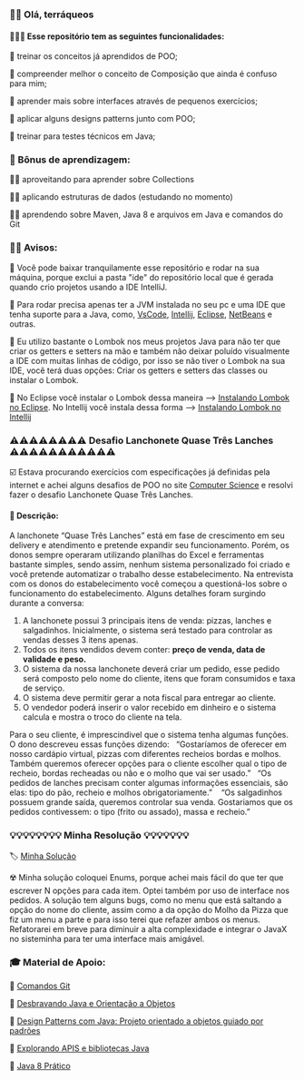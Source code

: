### 🖖🏻 Olá, terráqueos

#### 👩🏻‍💻 Esse repositório tem as seguintes funcionalidades:

🐫 treinar os conceitos já aprendidos de POO;

🐫 compreender melhor o conceito de Composição que ainda é confuso para mim;

🐫 aprender mais sobre interfaces através de pequenos exercícios;

🐫 aplicar alguns designs patterns junto com POO;

🐫 treinar para testes técnicos em Java;

### 🧠 Bônus de aprendizagem:

👩‍🎓 aproveitando para aprender sobre Collections

👩‍🎓 aplicando estruturas de dados (estudando no momento)

👩‍🎓 aprendendo sobre Maven, Java 8 e arquivos em Java e comandos do Git

### 🧗‍♀️ Avisos:

🥁 Você pode baixar tranquilamente esse repositório e rodar na sua máquina, porque exclui a pasta "ide" do repositório local que é gerada quando crio projetos usando a IDE 
IntelliJ.

🥁 Para rodar precisa apenas ter a JVM instalada no seu pc e uma IDE que tenha suporte para a Java, como, [VsCode](https://code.visualstudio.com/), [Intellij](https://www.jetbrains.com/pt-br/idea/),
[Eclipse](https://www.eclipse.org/downloads/), [NetBeans](https://netbeans.apache.org/download/index.html) e outras.

🥁 Eu utilizo bastante o Lombok nos meus projetos Java para não ter que criar os getters e setters na mão
e também não deixar poluído visualmente a IDE com muitas linhas de código, por isso se não
tiver o Lombok na sua IDE, você terá duas opções: Criar os getters e setters das classes ou instalar o Lombok.

🥁 No Eclipse você instalar o Lombok dessa maneira --> [Instalando Lombok no Eclipse](https://dicasdejava.com.br/como-configurar-o-lombok-no-eclipse/). No Intellij você instala dessa forma --> [Instalando Lombok no Intellij](https://dicasdejava.com.br/como-configurar-o-lombok-no-intellij-idea/)


### ⚠️⚠️⚠️⚠️⚠️⚠️⚠️⚠️ Desafio Lanchonete Quase Três Lanches ⚠️⚠️⚠️⚠️⚠️⚠️⚠️⚠️⚠️⚠️⚠️

☑️ Estava procurando exercícios com especificações já definidas pela internet e achei alguns desafios de POO no site [Computer Science](https://www.computersciencemaster.com.br/exercicios/) e resolvi fazer o desafio Lanchonete Quase Três Lanches.

#### 📢 Descrição: 
A lanchonete “Quase Três Lanches” está em fase de crescimento em seu delivery e atendimento e pretende expandir seu funcionamento. Porém, os donos sempre operaram utilizando planilhas do Excel e ferramentas bastante simples, sendo assim, nenhum sistema personalizado foi criado e você pretende automatizar o trabalho desse estabelecimento. Na entrevista com os donos do estabelecimento você começou a questioná-los sobre o funcionamento do estabelecimento. Alguns detalhes foram surgindo durante a conversa:

1. A lanchonete possui 3 principais itens de venda: pizzas, lanches e salgadinhos. Inicialmente, o sistema será testado para controlar as vendas desses 3 itens apenas.
2. Todos os itens vendidos devem conter: **preço de venda, data de validade e peso.**
3. O sistema da nossa lanchonete deverá criar um pedido, esse pedido será composto pelo nome do cliente, itens que foram consumidos e taxa de serviço.
4. O sistema deve permitir gerar a nota fiscal para entregar ao cliente.
5. O vendedor poderá inserir o valor recebido em dinheiro e o sistema calcula e mostra o troco do cliente na tela.

Para o seu cliente, é imprescindivel que o sistema tenha algumas funções. O dono descreveu essas funções dizendo:   “Gostaríamos de oferecer em nosso cardápio virtual, pizzas com diferentes recheios bordas e molhos. Também queremos oferecer opções para o cliente escolher qual o tipo de recheio, bordas recheadas ou não e o molho que vai ser usado.”   “Os pedidos de lanches precisam conter algumas informações essenciais, são elas: tipo do pão, recheio e molhos obrigatoriamente.”    “Os salgadinhos possuem grande saída, queremos controlar sua venda. Gostariamos que os pedidos contivessem: o tipo (frito ou assado), massa e recheio.”

### 💡💡💡💡💡💡💡💡 Minha Resolução 💡💡💡💡💡💡💡

🏷️ [Minha Solução](https://github.com/srtapoe/exercitando-poo/tree/master/src/main/java/br/com/lanchonete)

☢️ Minha solução coloquei Enums, porque achei mais fácil do que ter que escrever N opções para cada item. Optei também por uso de interface nos pedidos. A solução tem alguns bugs, como no menu que está saltando a opção do nome do cliente, assim como a da opção do Molho da Pizza que fiz um menu a parte e para isso terei que refazer ambos os menus. Refatorarei em breve para diminuir a alta complexidade e integrar o JavaX no sisteminha para ter uma interface mais amigável.


### 🎓 Material de Apoio:

📔 [Comandos Git](https://comandosgit.github.io/)

📔 [Desbravando Java e Orientação a Objetos](https://www.amazon.com.br/Desbravando-Orienta%C3%A7%C3%A3o-Objetos-Iniciante-Linguagem/dp/8555190584)

📔 [Design Patterns com Java: Projeto orientado a objetos guiado por padrões](https://www.amazon.com.br/Design-Patterns-com-Java-orientado-ebook/dp/B00VAALPB2)

📔 [Explorando APIS e bibliotecas Java](https://www.amazon.com.br/Explorando-Bibliotecas-Java-Threads-JavaFx/dp/8555190495)

📔 [Java 8 Prático](https://www.amazon.com.br/Java-Pr%C3%A1tico-Lambdas-recursos-linguagem-ebook/dp/B00VAB1VP6)
